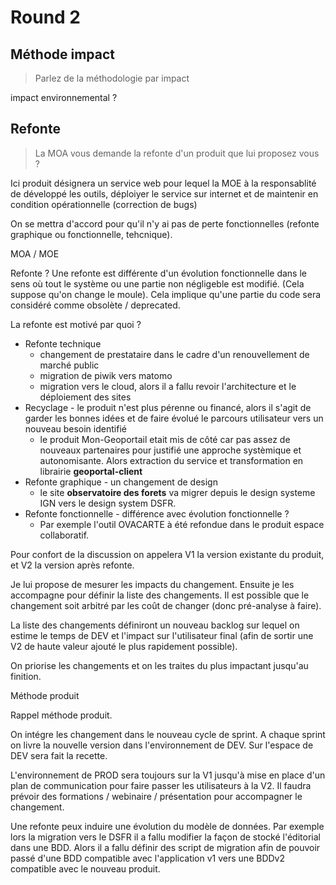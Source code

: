 # Round 2

## Méthode impact

> Parlez de la méthodologie par impact

impact environnemental ?

## Refonte

> La MOA vous demande la refonte d'un produit que lui proposez vous ?

Ici produit désignera un service web pour lequel la MOE à la responsablité de développé les outils, déploiyer le service sur internet et de maintenir en condition opérationnelle (correction de bugs)

On se mettra d'accord pour qu'il n'y ai pas de perte fonctionnelles (refonte graphique ou fonctionnelle, tehcnique).

MOA / MOE

Refonte ? Une refonte est différente d'un évolution fonctionnelle dans le sens où tout le système ou une partie non négligeble est modifié. (Cela suppose qu'on change le moule). Cela implique qu'une partie du code sera considéré comme obsolète / deprecated.

La refonte est motivé par quoi ?

- Refonte technique
  - changement de prestataire dans le cadre d'un renouvellement de marché public
  - migration de piwik vers matomo
  - migration vers le cloud, alors il a fallu revoir l'architecture et le déploiement des sites
- Recyclage - le produit n'est plus pérenne ou financé, alors il s'agit de garder les bonnes idées et de faire évolué le parcours utilisateur vers un nouveau besoin identifié
  - le produit Mon-Geoportail etait mis de côté car pas assez de nouveaux partenaires pour justifié une approche systèmique et autonomisante. Alors extraction du service et transformation en librairie **geoportal-client**
- Refonte graphique - un changement de design
  - le site **observatoire des forets** va migrer depuis le design systeme IGN vers le design system DSFR.
- Refonte fonctionnelle - différence avec évolution fonctionnelle ?
  - Par exemple l'outil OVACARTE à été refondue dans le produit espace collaboratif.

Pour confort de la discussion on appelera V1 la version existante du produit, et V2 la version après refonte.

Je lui propose de mesurer les impacts du changement. Ensuite je les accompagne pour définir la liste des changements. Il est possible que le changement soit arbitré par les coût de changer (donc pré-analyse à faire).

La liste des changements définiront un nouveau backlog sur lequel on estime le temps de DEV et l'impact sur l'utilisateur final (afin de sortir une V2 de haute valeur ajouté le plus rapidement possible).

On priorise les changements et on les traites du plus impactant jusqu'au finition.

Méthode produit

Rappel méthode produit.

On intégre les changement dans le nouveau cycle de sprint. A chaque sprint on livre la nouvelle version dans l'environnement de DEV. Sur l'espace de DEV sera fait la recette.

L'environnement de PROD sera toujours sur la V1 jusqu'à mise en place d'un plan de communication pour faire passer les utilisateurs à la V2. Il faudra prévoir des formations / webinaire / présentation pour accompagner le changement.

Une refonte peux induire une évolution du modèle de données. Par exemple lors la migration vers le DSFR il a fallu modifier la façon de stocké l'éditorial dans une BDD. Alors il a fallu définir des script de migration afin de pouvoir passé d'une BDD compatible avec l'application v1 vers une BDDv2 compatible avec le nouveau produit.
